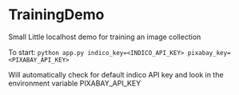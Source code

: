 # TrainingDemo
Small Little localhost demo for training an image collection

To start: `python app.py indico_key=<INDICO_API_KEY> pixabay_key=<PIXABAY_API_KEY>`

Will automatically check for default indico API key and look in the environment variable PIXABAY_API_KEY
